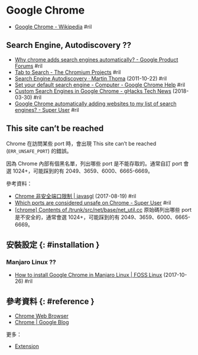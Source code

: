 # Google Chrome

  - [Google Chrome \- Wikipedia](https://en.wikipedia.org/wiki/Google_Chrome) #ril

## Search Engine, Autodiscovery ??

  - [Why chrome adds search engines automatically? \- Google Product Forums](https://productforums.google.com/forum/#!topic/chrome/SHGWhqU-rTs) #ril
  - [Tab to Search \- The Chromium Projects](https://www.chromium.org/tab-to-search) #ril
  - [Search Engine Autodiscovery · Martin Thoma](https://martin-thoma.com/search-engine-autodiscovery/) (2011-10-22) #ril
  - [Set your default search engine \- Computer \- Google Chrome Help](https://support.google.com/chrome/answer/95426) #ril
  - [Custom Search Engines in Google Chrome \- gHacks Tech News](https://www.ghacks.net/2018/03/30/custom-search-engines-in-google-chrome/) (2018-03-30) #ril
  - [Google Chrome automatically adding websites to my list of search engines? \- Super User](https://superuser.com/questions/276069/) #ril

## This site can’t be reached

Chrome 在訪問某些 port 時，會出現 This site can’t be reached (`ERR_UNSAFE_PORT`) 的錯誤。

因為 Chrome 內部有個黑名單，列出哪些 port 是不能存取的。通常自訂 port 會選 1024+，可能踩到的有 2049、3659、6000、6665-6669。

參考資料：

  - [Chrome 非安全端口限制 \| javasgl](https://javasgl.github.io/chrome-unsafe-port-err/) (2017-08-19) #ril
  - [Which ports are considered unsafe on Chrome \- Super User](https://superuser.com/questions/188058/) #ril
  - [\[chrome\] Contents of /trunk/src/net/base/net\_util\.cc](https://src.chromium.org/viewvc/chrome/trunk/src/net/base/net_util.cc?view=markup) 原始碼列出哪些 port 是不安全的，通常會選 1024+，可能踩到的有 2049、3659、6000、6665-6669。

## 安裝設定 {: #installation }

### Manjaro Linux ??

  - [How to install Google Chrome in Manjaro Linux \| FOSS Linux](https://www.fosslinux.com/2103/how-to-install-google-chrome-in-manjaro-linux.htm) (2017-10-26) #ril

## 參考資料 {: #reference }

  - [Chrome Web Browser](https://www.google.com/chrome/)
  - [Chrome | Google Blog](https://blog.google/products/chrome/)

更多：

  - [Extension](chrome-ext.md)
